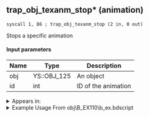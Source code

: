 ## trap_obj_texanm_stop* (animation)

`syscall 1, 86 ; trap_obj_texanm_stop (2 in, 0 out)`

Stops a specific animation

#### Input parameters
| Name | Type | Description
|------|------|------------
| obj   | YS::OBJ_125   | An object
| id   | int   | ID of the animation




<details>
	<summary>Appears in:</summary>
| filename | Entity (obj)
|----------|-------------
| obj\B_EX110\b_ex.bdscript       | ((B) Axel (Twilight Town, 2nd fight))          
| obj\B_EX110_LV99\b_ex.bdscript       | ((B99) Axel (Limit Cut))          
| obj\B_EX110_SKIRMISH\b_ex.bdscript       | ((B) Axel (boss, freezes when RC is used) (SKIRMISH) (EX))          
| obj\B_EX140\b_ex.bdscript       | ((B) Xigbar)          
| obj\B_EX140_LV99\b_ex.bdscript       | ((B99) Xigbar (Limit Cut))          
| obj\B_EX160\b_ex.bdscript       | ((B) Saïx)          
| obj\B_EX160_LV99\b_ex.bdscript       | ((B99) Saïx (Limit Cut))          
| obj\B_EX170_LAST\b_ex.bdscript       | ((B) Xemnas (Final))          
| obj\B_EX170_LAST_LV99\b_ex.bdscript       | ((B99) Xemnas (Final) (Limit Cut The World of Nothing)?)          

</details>

<details>
	<summary>Example Usage From obj\B_EX110\b_ex.bdscript</summary>
```plaintext
L11734:
 popToSp 0
 pushFromFSp 0
 pushImm 2
 gosub 4, L5869
 pushFromFSp 0
 fetchValue 4
 pushImm 0
 pushImmf 0
 syscall 1, 11 ; trap_sysobj_motion_start (3 in, 0 out)
 pushFromFSp 0
 pushImm 1
 syscall 1, 39 ; trap_obj_unit_arg (2 in, 1 out)
 pushImm 0
 sub 
 eqz 
 jz L11854
 pushImmf 72
 gosub 4, L328
 pushFromFSp 0
 pushImm 28
 pushImm 0
 syscall 1, 262 ; trap_obj_voice (3 in, 0 out)
 pushFromFSp 0
 pushImm 33
 syscall 1, 85 ; trap_obj_texanm_start (2 in, 0 out)
 pushImmf 96
 gosub 4, L328
 pushFromFSp 0
 pushImm 33
 syscall 1, 86 ; trap_obj_texanm_stop (2 in, 0 out)
 pushImmf 74
 gosub 4, L328
 pushFromFSp 0
 fetchValue 4
 pushImm 207
 pushImmf 8
 syscall 1, 12 ; trap_sysobj_motion_change (3 in, 0 out)
 pushImmf 60
 gosub 4, L328
 pushImmf 40
 gosub 4, L328
 pushFromFSp 0
 gosub 4, L9049
 pushFromFSp 0
 fetchValue 4
 gosub 4, L6904
 pushFromFSp 0
 fetchValue 4
 pushImm 0
 pushImmf 0
 syscall 1, 12 ; trap_sysobj_motion_change (3 in, 0 out)
 jmp L11939
```
</details>

